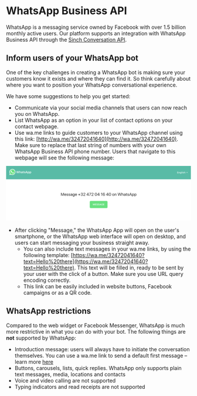 # WhatsApp Business API

WhatsApp is a messaging service owned by Facebook with over 1.5 billion monthly active users. Our platform supports an integration with WhatsApp Business API through the [Sinch Conversation API](sinch-conversation-api-beta.md).

## Inform users of your WhatsApp bot

One of the key challenges in creating a WhatsApp bot is making sure your customers know it exists and where they can find it. So think carefully about where you want to position your WhatsApp conversational experience. 

We have some suggestions to help you get started:

* Communicate via your social media channels that users can now reach you on WhatsApp.
* List WhatsApp as an option in your list of contact options on your contact webpage.
* Use wa.me links to guide customers to your WhatsApp channel using this link: [http://wa.me/32472041640](http://wa.me/32472041640). Make sure to replace that last string of numbers with your own WhatsApp Business API phone number. Users that navigate to this webpage will see the following message:

![](../.gitbook/assets/image%20%28170%29.png)

* After clicking "Message," the WhatsApp App will open on the user's smartphone, or the WhatsApp web interface will open on desktop, and users can start messaging your business straight away.
  * You can also include text messages in your wa.me links, by using the following template: [https://wa.me/32472041640?text=Hello%20there](https://wa.me/32472041640?text=Hello%20there). This text will be filled in, ready to be sent by your user with the click of a button. Make sure you use URL query encoding correctly.
  * This link can be easily included in website buttons, Facebook campaigns or as a QR code.

## WhatsApp restrictions

Compared to the web widget or Facebook Messenger, WhatsApp is much more restrictive in what you can do with your bot. The following things are **not** supported by WhatsApp:

* Introduction message: users will always have to initiate the conversation themselves. You can use a wa.me link to send a default first message – learn more [here](whatsapp.md#spreading-awareness-of-your-whatsapp-bot)
* Buttons, carousels, lists, quick replies. WhatsApp only supports plain text messages, media, locations and contacts
* Voice and video calling are not supported
* Typing indicators and read receipts are not supported

